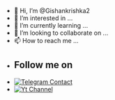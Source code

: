 - 👋 Hi, I’m @Gishankrishka2
- 👀 I’m interested in ...
- 🌱 I’m currently learning ...
- 💞️ I’m looking to collaborate on ...
- 📫 How to reach me ...
- ## Follow me on
- [![Telegram Contact](https://img.shields.io/badge/Contact%20On-Telegram-blue)](https://t.me/gishankrishka1)
- [![Yt Channel ](https://img.shields.io/badge/You-Tube-red)](https://www.youtube.com/channel/UCW0Z3BTxIJF6HAmN6AWUebQ)


<!---
gishanandtharusha/gishanandtharusha is a ✨ special ✨ repository because its `README.md` (this file) appears on your GitHub profile.
You can click the Preview link to take a look at your changes.
--->
